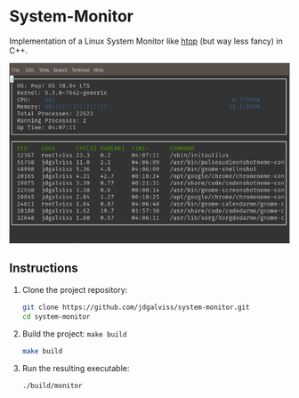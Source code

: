 # System-Monitor
Implementation of a Linux System Monitor like [htop](https://github.com/htop-dev/htop) (but way less fancy) in C++.

![System Monitor](images/system_monitor.png)

## Instructions

1. Clone the project repository: 
    ```bash
    git clone https://github.com/jdgalviss/system-monitor.git
    cd system-monitor
    ```
2. Build the project: `make build`
    ```bash
    make build
    ```

3. Run the resulting executable:
    ```bash
    ./build/monitor
    ```